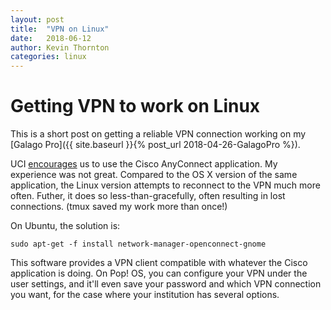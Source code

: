 ```yaml
---
layout: post
title:  "VPN on Linux"
date:   2018-06-12
author: Kevin Thornton
categories: linux
---
```


# Getting VPN to work on Linux

This is a short post on getting a reliable VPN connection working on my [Galago Pro]({{ site.baseurl }}{% post_url 2018-04-26-GalagoPro %}).

UCI [encourages](https://uci.service-now.com/kb_view.do?sysparm_article=KB0010201) us to use the Cisco AnyConnect
application.  My experience was not great.  Compared to the OS X version of the same application, the Linux version
attempts to reconnect to the VPN much more often.  Futher, it does so less-than-gracefully, often resulting in lost
connections. (tmux saved my work more than once!)

On Ubuntu, the solution is:

```{sh}
sudo apt-get -f install network-manager-openconnect-gnome
```

This software provides a VPN client compatible with whatever the Cisco application is doing.  On Pop! OS, you can
configure your VPN under the user settings, and it'll even save your password and which VPN connection you want, for the
case where your institution has several options.

